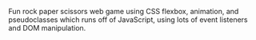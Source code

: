 Fun rock paper scissors web game using CSS flexbox, animation, and pseudoclasses which runs off of JavaScript, using lots of event listeners and DOM manipulation. 
